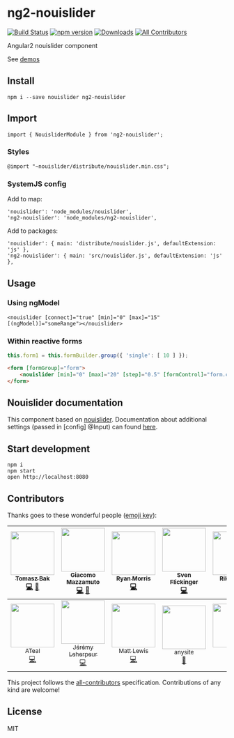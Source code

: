 # ng2-nouislider

[![Build Status](https://travis-ci.org/tb/ng2-nouislider.svg?branch=master)](https://travis-ci.org/tb/ng2-nouislider)
[![npm version](https://badge.fury.io/js/ng2-nouislider.svg)](http://badge.fury.io/js/ng2-nouislider)
[![Downloads](http://img.shields.io/npm/dm/ng2-nouislider.svg)](https://npmjs.org/package/ng2-nouislider)
[![All Contributors](https://img.shields.io/badge/all_contributors-12-orange.svg?style=flat-square)](#contributors)

Angular2 nouislider component

See [demos](http://tb.github.io/ng2-nouislider/)

## Install

    npm i --save nouislider ng2-nouislider

## Import

    import { NouisliderModule } from 'ng2-nouislider';

### Styles

    @import "~nouislider/distribute/nouislider.min.css";

### SystemJS config

Add to map:

    'nouislider': 'node_modules/nouislider',
    'ng2-nouislider': 'node_modules/ng2-nouislider',

Add to packages:

    'nouislider': { main: 'distribute/nouislider.js', defaultExtension: 'js' },
    'ng2-nouislider': { main: 'src/nouislider.js', defaultExtension: 'js' },

## Usage

### Using ngModel

    <nouislider [connect]="true" [min]="0" [max]="15" [(ngModel)]="someRange"></nouislider>

### Within reactive forms

```js
this.form1 = this.formBuilder.group({ 'single': [ 10 ] });
```

```html
<form [formGroup]="form">
    <nouislider [min]="0" [max]="20" [step]="0.5" [formControl]="form.controls.single"></nouislider>
</form>
```
## Nouislider documentation

This component based on [nouislider](https://refreshless.com/nouislider/). Documentation about additional settings (passed in [config] @Input) can found [here](https://refreshless.com/nouislider/slider-options/).


## Start development

    npm i
    npm start
    open http://localhost:8080

## Contributors

Thanks goes to these wonderful people ([emoji key](https://github.com/kentcdodds/all-contributors#emoji-key)):

<!-- ALL-CONTRIBUTORS-LIST:START - Do not remove or modify this section -->
| [<img src="https://avatars2.githubusercontent.com/u/71683?v=4" width="100px;"/><br /><sub>Tomasz Bak</sub>](http://twitter.com/tomaszbak)<br />[💻](https://github.com/tb/ng2-nouislider/commits?author=tb "Code") [👀](#review-tb "Reviewed Pull Requests") | [<img src="https://avatars2.githubusercontent.com/u/18688794?v=4" width="100px;"/><br /><sub>Giacomo Mazzamuto</sub>](https://github.com/gmazzamuto)<br />[💻](https://github.com/tb/ng2-nouislider/commits?author=gmazzamuto "Code") [👀](#review-gmazzamuto "Reviewed Pull Requests") | [<img src="https://avatars3.githubusercontent.com/u/7102450?v=4" width="100px;"/><br /><sub>Ryan Morris</sub>](https://github.com/ryan-morris)<br />[💻](https://github.com/tb/ng2-nouislider/commits?author=ryan-morris "Code") | [<img src="https://avatars2.githubusercontent.com/u/2569015?v=4" width="100px;"/><br /><sub>Sven Flickinger</sub>](https://github.com/naeramarth7)<br />[💻](https://github.com/tb/ng2-nouislider/commits?author=naeramarth7 "Code") | [<img src="https://avatars0.githubusercontent.com/u/8615481?v=4" width="100px;"/><br /><sub>Riku Kallio</sub>](https://github.com/RichieRock)<br />[💻](https://github.com/tb/ng2-nouislider/commits?author=RichieRock "Code") | [<img src="https://avatars3.githubusercontent.com/u/5350861?v=4" width="100px;"/><br /><sub>John Pinkster</sub>](https://github.com/jpinkster)<br />[💻](https://github.com/tb/ng2-nouislider/commits?author=jpinkster "Code") | [<img src="https://avatars1.githubusercontent.com/u/477298?v=4" width="100px;"/><br /><sub>Oleg Romanovskyi</sub>](https://olg.io/)<br />[💻](https://github.com/tb/ng2-nouislider/commits?author=shedar "Code") |
| :---: | :---: | :---: | :---: | :---: | :---: | :---: |
| [<img src="https://avatars1.githubusercontent.com/u/5629145?v=4" width="100px;"/><br /><sub>ATeal</sub>](http://www.alexrteal.com)<br />[💻](https://github.com/tb/ng2-nouislider/commits?author=ATeal "Code") | [<img src="https://avatars1.githubusercontent.com/u/2158235?v=4" width="100px;"/><br /><sub>Jérémy Leherpeur</sub>](https://github.com/amenophis)<br />[💻](https://github.com/tb/ng2-nouislider/commits?author=amenophis "Code") | [<img src="https://avatars1.githubusercontent.com/u/6425649?v=4" width="100px;"/><br /><sub>Matt Lewis</sub>](https://mattlewis.me/)<br />[💻](https://github.com/tb/ng2-nouislider/commits?author=mattlewis92 "Code") | [<img src="https://avatars1.githubusercontent.com/u/5819263?v=4" width="100px;"/><br /><sub>anysite</sub>](https://github.com/anysite)<br />[📖](https://github.com/tb/ng2-nouislider/commits?author=anysite "Documentation") | [<img src="https://avatars1.githubusercontent.com/u/3389712?v=4" width="100px;"/><br /><sub>flmg</sub>](https://github.com/flmg)<br />[💻](https://github.com/tb/ng2-nouislider/commits?author=flmg "Code") |
<!-- ALL-CONTRIBUTORS-LIST:END -->

This project follows the [all-contributors](https://github.com/kentcdodds/all-contributors) specification.
Contributions of any kind are welcome!

## License

MIT
